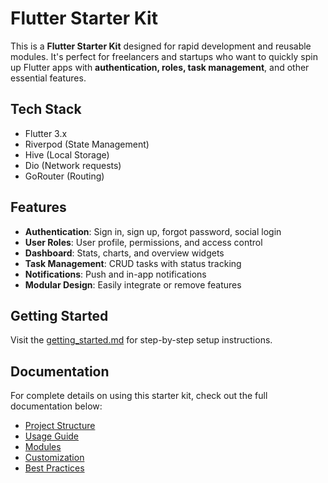 # Flutter Starter Kit

This is a **Flutter Starter Kit** designed for rapid development and reusable modules. It's perfect for freelancers and startups who want to quickly spin up Flutter apps with **authentication, roles, task management**, and other essential features.

## Tech Stack

- Flutter 3.x
- Riverpod (State Management)
- Hive (Local Storage)
- Dio (Network requests)
- GoRouter (Routing)

## Features

- **Authentication**: Sign in, sign up, forgot password, social login
- **User Roles**: User profile, permissions, and access control
- **Dashboard**: Stats, charts, and overview widgets
- **Task Management**: CRUD tasks with status tracking
- **Notifications**: Push and in-app notifications
- **Modular Design**: Easily integrate or remove features

## Getting Started

Visit the [getting_started.md](docs/getting_started.md) for step-by-step setup instructions.

## Documentation

For complete details on using this starter kit, check out the full documentation below:

- [Project Structure](docs/project_structure.md)
- [Usage Guide](docs/usage_guide.md)
- [Modules](docs/modules/auth_module.md)
- [Customization](docs/customization.md)
- [Best Practices](docs/best_practices.md)
